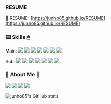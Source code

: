 ### RESUME
📜 RESUME: [https://junho85.github.io/RESUME](https://junho85.github.io/RESUME)

### ⌨️ Skills 🖱

Main: 
![](https://img.shields.io/badge/Kotlin-0095D5?&logo=kotlin&logoColor=white)
![](https://img.shields.io/badge/SpringBoot-6DB33F?logo=Spring&logoColor=white)
![](https://img.shields.io/badge/Java-007396?logo=openjdk&logoColor=white)
![](https://img.shields.io/badge/Python-3766AB?logo=Python&logoColor=white)
![](https://img.shields.io/badge/Mysql-E6B91E?logo=MySql&logoColor=white)
![](https://img.shields.io/badge/Kubernetes-333664?logo=kubernetes&logoColor=white)
![](https://img.shields.io/badge/Javascript-ffb13b?logo=javascript&logoColor=white)

Sub:
![](https://img.shields.io/badge/Flask-000000?logo=flask&logoColor=white)
![](https://img.shields.io/badge/Perl-11B48A?logo=Perl&logoColor=white)
![](https://img.shields.io/badge/C-A8B9CC?logo=C&logoColor=white)
![](https://img.shields.io/badge/css-1572B6?logo=css3&logoColor=white)
![](https://img.shields.io/badge/Django-092E20?logo=Django&logoColor=white)
![](https://img.shields.io/badge/CodeIgniter-DD4814?logo=CodeIgniter&logoColor=white)
![](https://img.shields.io/badge/PHP-777BB4?logo=php&logoColor=white)

### 🤖 About Me 🔋
[![](https://img.shields.io/badge/Blog-11B48A?logo=Bloglovin&logoColor=white&link=https://junho85.pe.kr)](https://junho85.pe.kr)
[![](https://img.shields.io/badge/Instagram-E4405F?logo=Instagram&logoColor=white&link=https://www.instagram.com/junho85gram)](https://www.instagram.com/junho85gram)
[![](https://img.shields.io/badge/Facebook-4267B2?logo=Facebook&logoColor=white&link=https://www.fb.com/junho85)](https://www.fb.com/junho85)
[![](https://img.shields.io/badge/Gmail-d14836?logo=Gmail&logoColor=white&link=junho85@gmail.com)](mailto:junho85@gmail.com)

![junho85's GitHub stats](https://github-readme-stats.vercel.app/api?username=junho85)
